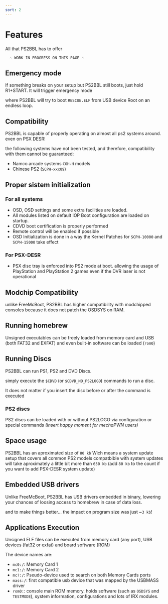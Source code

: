 ```yaml
---
sort: 2
---
```


# Features

All that PS2BBL has to offer

```
  ~ WORK IN PROGRESS ON THIS PAGE ~
```


## Emergency mode

If something breaks on your setup but PS2BBL still boots, just hold R1+START.
It will trigger emergency mode

where PS2BBL will try to boot `RESCUE.ELF` from USB device Root on an endless loop.

## Compatibility 

PS2BBL is capable of properly operating on almost all ps2 systems around. even on PSX DESR!

the following systems have not been tested, and therefore, compatibility with them cannot be guaranteed:

- Namco arcade systems `COH-H` models
- Chinese PS2 (`SCPH-xxx09`)

## Proper sistem initialization

### For all systems

- OSD, OSD settings and some extra facilities are loaded.
- All modules listed on default IOP Boot configuration are loaded on startup.
- CDVD boot certification is properly performed
- Remote control will be enabled if possible
- OSD Initialization is done in a way the Kernel Patches for `SCPH-10000` and `SCPH-15000` take effect


### For PSX-DESR
<!---
- Memory mode is set to 32mb limit, as it's described to be the best method for running homebrew (IOP remains using it's juicy 8mb)
--->
- PSX disc tray is enforced into PS2 mode at boot. allowing the usage of PlayStation and PlayStation 2 games even if the DVR laser is not operational

## Modchip Compatibility

unlike FreeMcBoot, PS2BBL has higher compatibility with modchipped consoles because it does not patch the OSDSYS on RAM.

## Running homebrew

Unsigned executables can be freely loaded from memory card and USB (both FAT32 and EXFAT) and even built-in software can be loaded (`rom0`)

## Running Discs

PS2BBL can run PS1, PS2 and DVD Discs.

simply execute the `$CDVD` (or `$CDVD_NO_PS2LOGO`) commands to run a disc.

It does not matter if you insert the disc before or after the command is executed

### PS2 discs

PS2 discs can be loaded with or without PS2LOGO via configuration or special commands _(Insert happy moment for mechaPWN users)_

## Space usage

PS2BBL has an aproximated size of `80 kb`
Wich means a system update setup that covers all common PS2 models compatbible with system updates will take aproximately a little bit more than `650 kb` (add `80 kb` to the count if you want to add PSX-DESR system update)

## Embedded USB drivers

Unlike FreeMcBoot, PS2BBL has USB drivers embedded in binary, lowering your chances of loosing access to homebrew in case of data loss.

and to make things better...
the impact on program size was just ~`3 kb`!

## Applications Execution

Unsigned ELF files can be executed from memory card (any port), USB devices (fat32 or exfat) and board software (ROM)

The device names are:
- `mc0:/`: Memory Card 1
- `mc1:/`: Memory Card 2
- `mc?:/`: Pseudo-device used to search on both Memory Cards ports
- `mass:/`: first compatible usb device that was mapped by the USBMASS driver
- `rom0:`: console main ROM memory. holds software (such as `OSDSYS` and `TESTMODE`), system information, configurations and lots of IRX modules.
